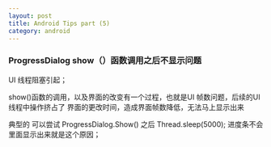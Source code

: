 ```yaml
---
layout: post
title: Android Tips part (5)
category: android
---
```


### ProgressDialog  show（）函数调用之后不显示问题

UI 线程阻塞引起；

show()函数的调用，以及界面的改变有一个过程，也就是UI 帧数问题，后续的UI线程中操作挤占了 
界面的更改时间，造成界面帧数降低，无法马上显示出来

典型的 可以尝试 ProgressDialog.Show() 之后 Thread.sleep(5000); 进度条不会里面显示出来就是这个原因；
